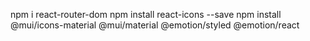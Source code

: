 npm i react-router-dom
npm install react-icons --save
npm install @mui/icons-material @mui/material @emotion/styled @emotion/react